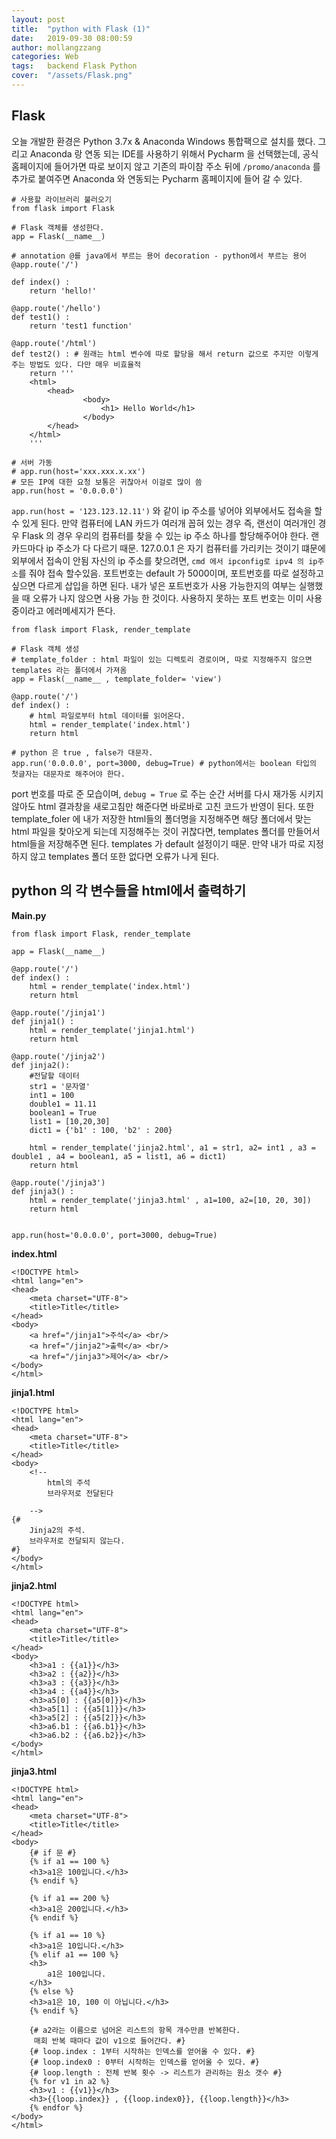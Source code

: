 ```yaml
---
layout: post
title:  "python with Flask (1)"
date:   2019-09-30 08:00:59
author: mollangzzang
categories: Web
tags:	backend Flask Python
cover:  "/assets/Flask.png"
---
```


## Flask

오늘 개발한 환경은 Python 3.7x & Anaconda Windows 통합팩으로 설치를 했다. 그리고 Anaconda 랑 연동 되는 IDE를 사용하기 위해서 Pycharm 을 선택했는데, 공식 홈페이지에 들어가면 따로 보이지 않고 기존의 파이참 주소 뒤에 `/promo/anaconda` 를 추가로 붙여주면 Anaconda 와 연동되는 Pycharm 홈페이지에 들어 갈 수 있다.

```
# 사용할 라이브러리 불러오기
from flask import Flask

# Flask 객체를 생성한다.
app = Flask(__name__)

# annotation @를 java에서 부르는 용어 decoration - python에서 부르는 용어
@app.route('/')

def index() :
    return 'hello!'

@app.route('/hello')
def test1() :
    return 'test1 function'

@app.route('/html')
def test2() : # 원래는 html 변수에 따로 할당을 해서 return 값으로 주지만 이렇게 주는 방법도 있다. 다만 매우 비효율적
    return '''
    <html>
        <head>
                <body>
                    <h1> Hello World</h1>
                </body>
        </head>
    </html>
    '''

# 서버 가동
# app.run(host='xxx.xxx.x.xx')
# 모든 IP에 대한 요청 보통은 귀찮아서 이걸로 많이 씀
app.run(host = '0.0.0.0')
```

`app.run(host = '123.123.12.11')` 와 같이 ip 주소를 넣어야 외부에서도 접속을 할 수 있게 된다. 만약 컴퓨터에 LAN 카드가 여러개 꼽혀 있는 경우
즉, 랜선이 여러개인 경우 Flask 의 경우 우리의 컴퓨터를 찾을 수 있는 ip 주소 하나를 할당해주어야 한다. 랜 카드마다 ip 주소가 다 다르기 때문.
127.0.0.1 은 자기 컴퓨터를 가리키는 것이기 떄문에 외부에서 접속이 안됨 자신의 ip 주소를 찾으려면, `cmd 에서 ipconfig로 ipv4 의 ip주소`를 줘야 접속 할수있음. 포트번호는 default 가 5000이며, 포트번호를 따로 설정하고 싶으면 다르게 삽입을 하면 된다. 내가 넣은 포트번호가 사용 가능한지의 여부는 실행했을 때 오류가 나지 않으면 사용 가능 한 것이다. 사용하지 못하는 포트 번호는 이미 사용중이라고 에러메세지가 뜬다.

```
from flask import Flask, render_template

# Flask 객체 생성
# template_folder : html 파일이 있는 디렉토리 경로이며, 따로 지정해주지 않으면 templates 라는 폴더에서 가져옴
app = Flask(__name__ , template_folder= 'view')

@app.route('/')
def index() :
    # html 파일로부터 html 데이터를 읽어온다.
    html = render_template('index.html')
    return html

# python 은 true , false가 대문자.
app.run('0.0.0.0', port=3000, debug=True) # python에서는 boolean 타입의 첫글자는 대문자로 해주어야 한다.
```

port 번호를 따로 준 모습이며, `debug = True` 로 주는 순간 서버를 다시 재가동 시키지 않아도 html 결과창을 새로고침만 해준다면 바로바로 고친 코드가 반영이 된다. 또한 template_foler 에 내가 저장한 html들의 폴더명을 지정해주면 해당 폴더에서 맞는 html 파일을 찾아오게 되는데 지정해주는 것이 귀찮다면, templates 폴더를 만들어서 html들을 저장해주면 된다. templates 가 default 설정이기 때문. 만약 내가 따로 지정하지 않고 templates 폴더 또한 없다면 오류가 나게 된다.


## python 의 각 변수들을 html에서 출력하기

**Main.py**
```
from flask import Flask, render_template

app = Flask(__name__)

@app.route('/')
def index() :
    html = render_template('index.html')
    return html

@app.route('/jinja1')
def jinja1() :
    html = render_template('jinja1.html')
    return html

@app.route('/jinja2')
def jinja2():
    #전달할 데이터
    str1 = '문자열'
    int1 = 100
    double1 = 11.11
    boolean1 = True
    list1 = [10,20,30]
    dict1 = {'b1' : 100, 'b2' : 200}

    html = render_template('jinja2.html', a1 = str1, a2= int1 , a3 = double1 , a4 = boolean1, a5 = list1, a6 = dict1)
    return html

@app.route('/jinja3')
def jinja3() :
    html = render_template('jinja3.html' , a1=100, a2=[10, 20, 30])
    return html


app.run(host='0.0.0.0', port=3000, debug=True)
```

**index.html**
```
<!DOCTYPE html>
<html lang="en">
<head>
    <meta charset="UTF-8">
    <title>Title</title>
</head>
<body>
    <a href="/jinja1">주석</a> <br/>
    <a href="/jinja2">출력</a> <br/>
    <a href="/jinja3">제어</a> <br/>
</body>
</html>
```

**jinja1.html**
```
<!DOCTYPE html>
<html lang="en">
<head>
    <meta charset="UTF-8">
    <title>Title</title>
</head>
<body>
    <!--
        html의 주석
        브라우저로 전달된다

    -->
{#
    Jinja2의 주석.
    브라우저로 전달되지 않는다.
#}
</body>
</html>
```

**jinja2.html**

```
<!DOCTYPE html>
<html lang="en">
<head>
    <meta charset="UTF-8">
    <title>Title</title>
</head>
<body>
    <h3>a1 : {{a1}}</h3>
    <h3>a2 : {{a2}}</h3>
    <h3>a3 : {{a3}}</h3>
    <h3>a4 : {{a4}}</h3>
    <h3>a5[0] : {{a5[0]}}</h3>
    <h3>a5[1] : {{a5[1]}}</h3>
    <h3>a5[2] : {{a5[2]}}</h3>
    <h3>a6.b1 : {{a6.b1}}</h3>
    <h3>a6.b2 : {{a6.b2}}</h3>
</body>
</html>
```

**jinja3.html**
```
<!DOCTYPE html>
<html lang="en">
<head>
    <meta charset="UTF-8">
    <title>Title</title>
</head>
<body>
    {# if 문 #}
    {% if a1 == 100 %}
    <h3>a1은 100입니다.</h3>
    {% endif %}

    {% if a1 == 200 %}
    <h3>a1은 200입니다.</h3>
    {% endif %}

    {% if a1 == 10 %}
    <h3>a1은 10입니다.</h3>
    {% elif a1 == 100 %}
    <h3>
        a1은 100입니다.
    </h3>
    {% else %}
    <h3>a1은 10, 100 이 아닙니다.</h3>
    {% endif %}

    {# a2라는 이름으로 넘어온 리스트의 항목 개수만큼 반복한다.
     매회 반복 때마다 값이 v1으로 들어간다. #}
    {# loop.index : 1부터 시작하는 인덱스를 얻어올 수 있다. #}
    {# loop.index0 : 0부터 시작하는 인덱스를 얻어올 수 있다. #}
    {# loop.length : 전체 반복 횟수 -> 리스트가 관리하는 원소 갯수 #}
    {% for v1 in a2 %}
    <h3>v1 : {{v1}}</h3>
    <h3>{{loop.index}} , {{loop.index0}}, {{loop.length}}</h3>
    {% endfor %}
</body>
</html>
```
